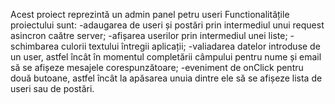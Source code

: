 Acest proiect reprezintă un admin panel petru useri
Functionalitățile proiectului sunt:
-adaugarea de useri și postări prin intermediul unui request asincron caătre server;
-afișarea userilor prin intermediul unei liste;
-schimbarea culorii textului întregii aplicații;
-valiadarea datelor introduse de un user, astfel încât în momentul completării câmpului pentru nume și email să se afișeze mesajele corespunzătoare;
-eveniment de onClick pentru două butoane, astfel încât la apăsarea unuia dintre ele să se afișeze lista de useri sau de postări.


